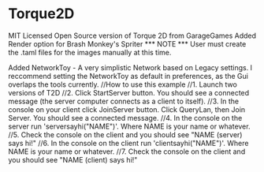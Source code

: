 Torque2D
========

MIT Licensed Open Source version of Torque 2D from GarageGames
Added Render option for Brash Monkey's Spriter
*** NOTE ***
User must create the .taml files for the images manually at this time.


Added NetworkToy - A very simplistic Network based on Legacy settings.
I reccommend setting the NetworkToy as default in preferences, as the Gui overlaps the tools currently.
//How to use this example
//1. Launch two versions of T2D
//2. Click StartServer button. You should see a connected message (the server computer connects as a client to itself).
//3. In the console on your client click JoinServer button. Click QueryLan, then Join Server. You should see a connected message.
//4. In the console on the server run 'serversayhi("NAME")'. Where NAME is your name or whatever.
//5. Check the console on the client and you should see "NAME (server) says hi!"
//6. In the console on the client run 'clientsayhi("NAME")'. Where NAME is your name or whatever. 
//7. Check the console on the client and you should see "NAME (client) says hi!"
